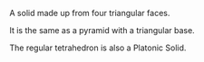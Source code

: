 A solid made up from four triangular faces.

It is the same as a pyramid with a triangular base.

The regular tetrahedron is also a Platonic Solid.
